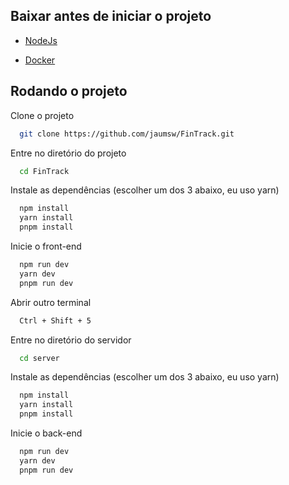 
## Baixar antes de iniciar o projeto

- [NodeJs](https://nodejs.org/en/download/current)

- [Docker](https://docs.docker.com/desktop/install/windows-install/)


## Rodando o projeto


Clone o projeto

```bash
  git clone https://github.com/jaumsw/FinTrack.git
```

Entre no diretório do projeto

```bash
  cd FinTrack
```

Instale as dependências (escolher um dos 3 abaixo, eu uso yarn)

```bash
  npm install
  yarn install
  pnpm install
```

Inicie o front-end

```bash
  npm run dev
  yarn dev
  pnpm run dev
```

Abrir outro terminal 

```bash
  Ctrl + Shift + 5
```

Entre no diretório do servidor

```bash
  cd server
```

Instale as dependências (escolher um dos 3 abaixo, eu uso yarn)

```bash
  npm install
  yarn install
  pnpm install
```

Inicie o back-end

```bash
  npm run dev
  yarn dev
  pnpm run dev
```
